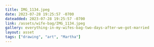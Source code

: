 ```yaml
---
title: IMG_1134.jpeg
date: 2023-07-28 19:25:57 -0700
dateadded: 2023-07-28 19:25:57 -0700
link: /assets/wife-bag/IMG_1134.jpeg
gallery: everything-in-my-wifes-bag-two-days-after-we-got-married
layout: asset
tags: ["drawing", "art", "Martha"]
--- 
```

